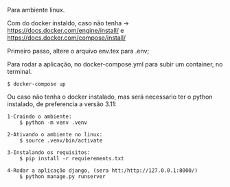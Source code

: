 Para ambiente linux.

Com do docker instaldo, caso não tenha -> https://docs.docker.com/engine/install/ e https://docs.docker.com/compose/install/

Primeiro passo, altere o arquivo env.tex para .env;


Para rodar a aplicação, no docker-compose.yml para subir um container, no terminal.

    $ docker-compose up



Ou caso não tenha o docker instalado, mas será necessario ter o python instalado, de preferencia a versão 3.11:
    
    1-Craindo o ambiente:
        $ python -m venv .venv

    2-Ativando o ambiente no linux:
        $ source .venv/bin/activate

    3-Instalando os requisitos:
        $ pip install -r requierements.txt

    4-Rodar a aplicação django, (sera htt:/http://127.0.0.1:8000/)
        $ python manage.py runserver